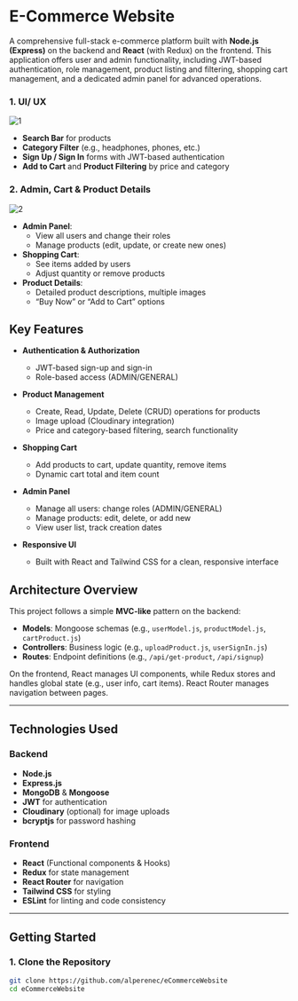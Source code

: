 # E-Commerce Website

A comprehensive full-stack e-commerce platform built with **Node.js (Express)** on the backend and **React** (with Redux) on the frontend. This application offers user and admin functionality, including JWT-based authentication, role management, product listing and filtering, shopping cart management, and a dedicated admin panel for advanced operations.

### 1. UI/ UX


![1](https://github.com/user-attachments/assets/3f1c9ea6-6092-4c70-888f-97c111545284)


- **Search Bar** for products  
- **Category Filter** (e.g., headphones, phones, etc.)  
- **Sign Up / Sign In** forms with JWT-based authentication  
- **Add to Cart** and **Product Filtering** by price and category

### 2. Admin, Cart & Product Details


![2](https://github.com/user-attachments/assets/e6d020f4-52b3-4173-9ab7-0c929136c22d)

- **Admin Panel**:  
  - View all users and change their roles  
  - Manage products (edit, update, or create new ones)  
- **Shopping Cart**:  
  - See items added by users  
  - Adjust quantity or remove products  
- **Product Details**:  
  - Detailed product descriptions, multiple images  
  - “Buy Now” or “Add to Cart” options


## Key Features

- **Authentication & Authorization**  
  - JWT-based sign-up and sign-in  
  - Role-based access (ADMIN/GENERAL)  

- **Product Management**  
  - Create, Read, Update, Delete (CRUD) operations for products  
  - Image upload (Cloudinary integration)  
  - Price and category-based filtering, search functionality  

- **Shopping Cart**  
  - Add products to cart, update quantity, remove items  
  - Dynamic cart total and item count  

- **Admin Panel**  
  - Manage all users: change roles (ADMIN/GENERAL)  
  - Manage products: edit, delete, or add new  
  - View user list, track creation dates  

- **Responsive UI**  
  - Built with React and Tailwind CSS for a clean, responsive interface  

## Architecture Overview

This project follows a simple **MVC-like** pattern on the backend:

- **Models**: Mongoose schemas (e.g., `userModel.js`, `productModel.js`, `cartProduct.js`)  
- **Controllers**: Business logic (e.g., `uploadProduct.js`, `userSignIn.js`)  
- **Routes**: Endpoint definitions (e.g., `/api/get-product`, `/api/signup`)  

On the frontend, React manages UI components, while Redux stores and handles global state (e.g., user info, cart items). React Router manages navigation between pages.

---

## Technologies Used

### Backend
- **Node.js**  
- **Express.js**  
- **MongoDB** & **Mongoose**  
- **JWT** for authentication  
- **Cloudinary** (optional) for image uploads  
- **bcryptjs** for password hashing  

### Frontend
- **React** (Functional components & Hooks)  
- **Redux** for state management  
- **React Router** for navigation  
- **Tailwind CSS** for styling  
- **ESLint** for linting and code consistency  

---

## Getting Started

### 1. Clone the Repository
```bash
git clone https://github.com/alperenec/eCommerceWebsite
cd eCommerceWebsite

